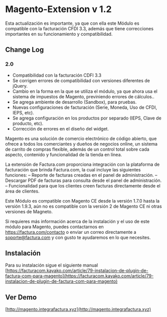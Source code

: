 # Magento-Extension v 1.2

Esta actualización es importante, ya que con ella este Módulo es compatible con la facturación CFDI 3.3, además que tiene correcciones importantes en su funcionamiento y compatibilidad.


## Change Log

### 2.0 
* Compatibilidad con la facturación CDFI 3.3
* Se corrigen errores de compatibilidad con versiones diferentes de jQuery.
* Cambio en la forma en la que se utiliza el módulo, ya que ahora usa el sistema de impuestos de Magento, previniendo errores de cálculos..
* Se agrega ambiente de desarrollo (Sandbox), para pruebas.
* Nuevas configuraciones de facturación (Serie, Moneda, Uso de CFDI, IEPS, etc).
* Se agrega configuración en los productos por separado (IEPS, Clave de producto, etc).
* Corrección de errores en el diseño del widget.


Magento es una solución de comercio electrónico de código abierto, que ofrece a todos los comerciantes y dueños de negocios online, un sistema de carrito de compras flexible, además de un control total sobre cada aspecto, contenido y funcionalidad de la tienda en línea.

La extensión de Factura.com proporciona integración con la plataforma de facturación que brinda Factura.com, la cual incluye las siguientes funciones:
– Reporte de facturas creadas en el panel de administración.
– Descargar PDF de facturas para consulta desde el panel de administración.
– Funcionalidad para que los clientes creen facturas directamente desde el área de clientes.

Este Módulo es compatible con Magento CE desde la versión 1.7.0 hasta la versión
1.9.3, aún no es compatible con la versión 2 de Magento CE ni otras versiones de
Magneto.

Si requieres más información acerca de la instalación y el uso de este módulo para Magento, puedes contactarnos en https://factura.com/contacto o enviar un correo directamente a soporte@factura.com y con gusto te ayudaremos en lo que necesites.

## Instalación

Para su instalación sigue el siguiente manual [https://facturacom.kayako.com/article/79-instalacion-de-plugin-de-factura-com-para-magento](https://facturacom.kayako.com/article/79-instalacion-de-plugin-de-factura-com-para-magento)

## Ver Demo

[http://magento.integrafactura.xyz](http://magento.integrafactura.xyz)

